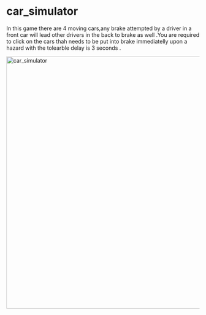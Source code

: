 # car_simulator
In this game there are 4 moving cars,any brake attempted by a driver in a front car will lead other drivers in the back to brake as well .You are required to click on the cars thah needs to be put into brake immediatelly upon a hazard with the tolearble delay is 3 seconds .


<img width="657" alt="car_simulator" src="https://user-images.githubusercontent.com/74038682/141930673-4666d899-a9ce-4c28-8372-71abdaf0af7c.png">

